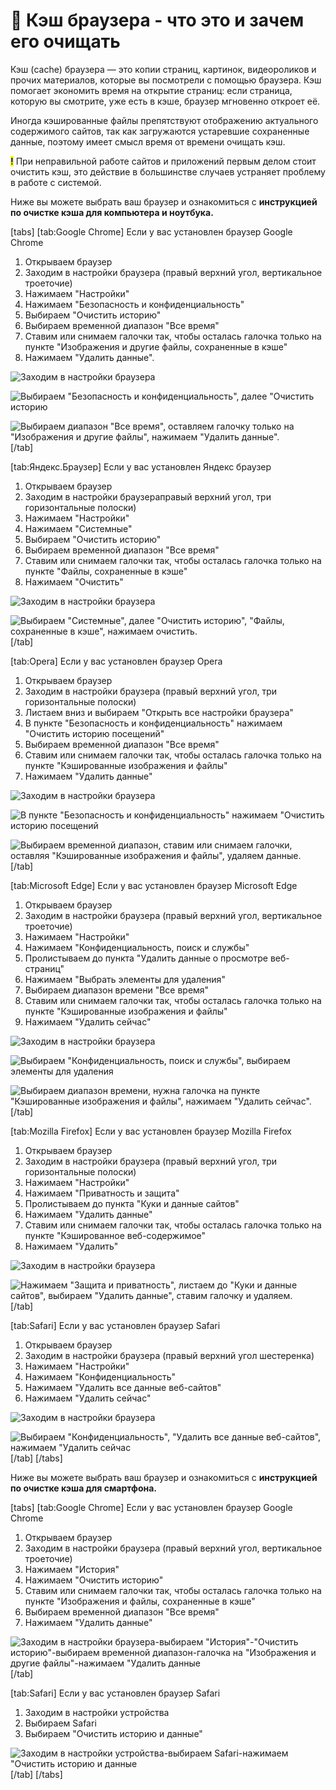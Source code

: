 # 🔄 Кэш браузера - что это и зачем его очищать

Кэш (cache) браузера — это копии страниц, картинок, видеороликов и прочих материалов, которые вы посмотрели с помощью браузера. Кэш помогает экономить время на открытие страниц: если страница, которую вы смотрите, уже есть в кэше, браузер мгновенно откроет её.

Иногда кэшированные файлы препятствуют отображению актуального содержимого сайтов, так как загружаются устаревшие сохраненные данные, поэтому имеет смысл время от времени очищать кэш.

<mark style="color:blue;">**!**</mark> При неправильной работе сайтов и приложений первым делом стоит очистить кэш, это действие в большинстве случаев устраняет проблему в работе с системой.

Ниже вы можете выбрать ваш браузер и ознакомиться с **инструкцией по очистке кэша для компьютера и ноутбука.**

[tabs]
[tab:Google Chrome]
Если у вас установлен браузер Google Chrome<img src="../.gitbook/assets/хром.jpg" alt="" data-size="line">

1. Открываем браузер
2. Заходим в настройки браузера (правый верхний угол, вертикальное троеточие)
3. Нажимаем "Настройки"
4. Нажимаем "Безопасность и конфиденциальность"
5. Выбираем "Очистить историю"
6. Выбираем временной диапазон "Все время"
7. Ставим или снимаем галочки так, чтобы осталась галочка только на пункте "Изображения и другие файлы, сохраненные в кэше"
8. Нажимаем "Удалить данные".



![Заходим в настройки браузера](<../.gitbook/assets/image (30) (1).png>)



![Выбираем "Безопасность и конфиденциальность", далее "Очистить историю](<../.gitbook/assets/image (71) (1) (1) (1).png>)



![Выбираем диапазон "Все время", оставляем галочку только на "Изображения и другие файлы", нажимаем "Удалить данные".](<../.gitbook/assets/image (61) (1).png>)
[/tab]

[tab:Яндекс.Браузер]
Если у вас установлен Яндекс браузер <img src="../.gitbook/assets/image (22) (2).png" alt="" data-size="line">

1. Открываем браузер
2. Заходим в настройки браузераправый верхний угол, три горизонтальные полоски)
3. Нажимаем "Настройки"
4. Нажимаем "Системные"
5. Выбираем "Очистить историю"
6. Выбираем временной диапазон "Все время"
7. Ставим или снимаем галочки так, чтобы осталась галочка только на пункте "Файлы, сохраненные в кэше"
8. Нажимаем "Очистить"



![Заходим в настройки браузера](../.gitbook/assets/янд1.png)



![Выбираем "Системные", далее "Очистить историю", "Файлы, сохраненные в кэше", нажимаем очистить.](../.gitbook/assets/янд2.png)
[/tab]

[tab:Opera]
Если у вас установлен браузер Opera<img src="../.gitbook/assets/image (72) (1) (1).png" alt="" data-size="line">

1. Открываем браузер
2. Заходим в настройки браузера (правый верхний угол, три горизонтальные полоски)
3. Листаем вниз и выбираем "Открыть все настройки браузера"
4. В пункте "Безопасность и конфиденциальность" нажимаем "Очистить историю посещений"
5. Выбираем временной диапазон "Все время"
6. Ставим или снимаем галочки так, чтобы осталась галочка только на пункте "Кэшированные изображения и файлы"
7. Нажимаем "Удалить данные"



![Заходим в настройки браузера](../.gitbook/assets/оп1.png)



![В пункте "Безопасность и конфиденциальность" нажимаем "Очистить историю посещений](../.gitbook/assets/оп2.png)



![Выбираем временной диапазон, ставим или снимаем галочки, оставляя "Кэшированные изображения и файлы", удаляем данные.](../.gitbook/assets/оп3.png)
[/tab]

[tab:Microsoft Edge]
Если у вас установлен браузер Microsoft Edge<img src="../.gitbook/assets/Microsoft Edge.jpg" alt="" data-size="line">

1. Открываем браузер
2. Заходим в настройки браузера (правый верхний угол, вертикальное троеточие)
3. Нажимаем "Настройки"
4. Нажимаем "Конфиденциальность, поиск и службы"
5. Пролистываем до пункта "Удалить данные о просмотре веб-страниц"
6. Нажимаем "Выбрать элементы для удаления"
7. Выбираем диапазон времени "Все время"
8. Ставим или снимаем галочки так, чтобы осталась галочка только на пункте "Кэшированные изображения и файлы"
9. Нажимаем "Удалить сейчас"



![Заходим в настройки браузера](<../.gitbook/assets/image (32) (1) (1) (1).png>)



![Выбираем "Конфиденциальность, поиск и службы", выбираем элементы для удаления](<../.gitbook/assets/image (77) (1) (1).png>)



![Выбираем диапазон времени, нужна галочка на пункте "Кэшированные изображения и файлы", нажимаем "Удалить сейчас".](<../.gitbook/assets/image (13) (1) (1).png>)
[/tab]

[tab:Mozilla Firefox]
Если у вас установлен браузер Mozilla Firefox<img src="../.gitbook/assets/image (18) (1) (1) (1).png" alt="" data-size="line">

1. Открываем браузер
2. Заходим в настройки браузера (правый верхний угол, три горизонтальные полоски)
3. Нажимаем "Настройки"
4. Нажимаем "Приватность и защита"
5. Пролистываем до пункта "Куки и данные сайтов"
6. Нажимаем "Удалить данные"
7. Ставим или снимаем галочки так, чтобы осталась галочка только на пункте "Кэшированное веб-содержимое"
8. Нажимаем "Удалить"



![Заходим в настройки браузера](../.gitbook/assets/моз1.png)



![Нажимаем "Защита и приватность", листаем до "Куки и данные сайтов", выбираем "Удалить данные", ставим галочку и удаляем.](../.gitbook/assets/моз2.png)
[/tab]

[tab:Safari]
Если у вас установлен браузер Safari<img src="../.gitbook/assets/image (14) (1) (1).png" alt="" data-size="line">

1. Открываем браузер
2. Заходим в настройки браузера (правый верхний угол шестеренка)
3. Нажимаем "Настройки"
4. Нажимаем "Конфиденциальность"
5. Нажимаем "Удалить все данные веб-сайтов"
6. Нажимаем "Удалить сейчас"

![Заходим в настройки браузера](../.gitbook/assets/саф1.png)



![Выбираем "Конфиденциальность", "Удалить все данные веб-сайтов", нажимаем "Удалить сейчас](../.gitbook/assets/саф2.png)
[/tab]
[/tabs]

Ниже вы можете выбрать ваш браузер и ознакомиться с **инструкцией по очистке кэша для смартфона.**

[tabs]
[tab:Google Chrome]
Если у вас установлен браузер Google Chrome<img src="../.gitbook/assets/хром.jpg" alt="" data-size="line">

1. Открываем браузер
2. Заходим в настройки браузера (правый верхний угол, вертикальное троеточие)
3. Нажимаем "История"
4. Нажимаем "Очистить историю"
5. Ставим или снимаем галочки так, чтобы осталась галочка только на пункте "Изображения и файлы, сохраненные в кэше"
6. Выбираем временной диапазон "Все время"
7. Нажимаем "Удалить данные"



![Заходим в настройки браузера-выбираем "История"-"Очистить историю"-выбираем временной диапазон-галочка на "Изображения и другие файлы"-нажимаем "Удалить данные](<../.gitbook/assets/см хр.png>)
[/tab]

[tab:Safari]
Если у вас установлен браузер Safari<img src="../.gitbook/assets/image (14) (1) (1).png" alt="" data-size="line">

1. Заходим в настройки устройства
2. Выбираем Safari
3. Выбираем "Очистить историю и данные"



![Заходим в настройки устройства-выбираем Safari-нажимаем "Очистить историю и данные](<../.gitbook/assets/смар саф.png>)
[/tab]
[/tabs]



